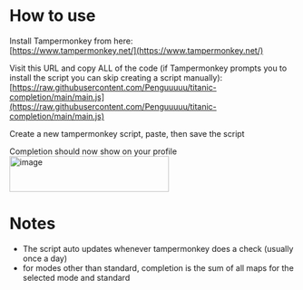 # How to use

Install Tampermonkey from here:   
  [https://www.tampermonkey.net/](https://www.tampermonkey.net/)

Visit this URL and copy ALL of the code (if Tampermonkey prompts you to install the script you can skip creating a script manually):  
   [https://raw.githubusercontent.com/Penguuuuu/titanic-completion/main/main.js](https://raw.githubusercontent.com/Penguuuuu/titanic-completion/main/main.js)

Create a new tampermonkey script, paste, then save the script

Completion should now show on your profile   
<img width="281" height="63" alt="image" src="https://github.com/user-attachments/assets/a4bed58e-4a66-4fe3-9bbd-2875c405d117" />

# Notes
- The script auto updates whenever tampermonkey does a check (usually once a day)
- for modes other than standard, completion is the sum of all maps for the selected mode and standard
